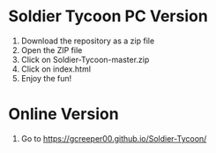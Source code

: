 # Soldier Tycoon PC Version
1. Download the repository as a zip file 
2. Open the ZIP file
3. Click on Soldier-Tycoon-master.zip
4. Click on index.html
5. Enjoy the fun!

# Online Version
1. Go to https://gcreeper00.github.io/Soldier-Tycoon/
